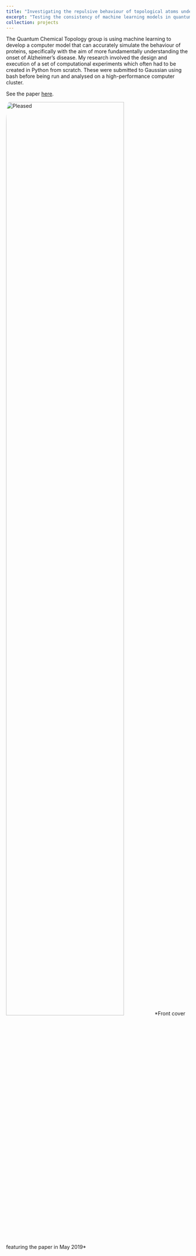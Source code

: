 ```yaml
---
title: "Investigating the repulsive behaviour of topological atoms under compression"
excerpt: "Testing the consistency of machine learning models in quantum chemistry <br/> <img src='/images/projects/qct_compression/preamble.png' alt='Preamble image included in the final paper, credit D. Williamson' style='width:60%;border-radius:2%;' > "
collection: projects
---
```


The Quantum Chemical Topology group is using machine learning to develop a computer model that can accurately 
simulate the behaviour of proteins, specifically with the aim of more fundamentally understanding the onset of Alzheimer’s disease. 
My research involved the design and execution of a set of computational experiments which often had to be created in Python from scratch. 
These were submitted to Gaussian using bash before being run and analysed on a high-performance computer cluster.

See the paper [here](https://onlinelibrary.wiley.com/doi/full/10.1002/open.201800275).

<img src="/images/projects/qct_compression/front_cover.png" alt="Pleased" style="border-radius:2%;width:80%;align:center;" />
*Front cover featuring the paper in May 2019*